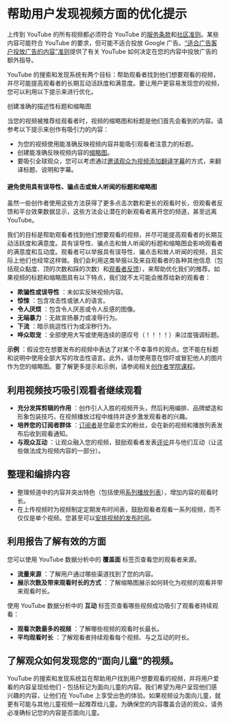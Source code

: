 # 帮助用户发现视频方面的优化提示

上传到 YouTube 的所有视频都必须符合 YouTube 的[服务条款](https://www.youtube.com/t/terms)和[社区准则](https://www.youtube.com/yt/policyandsafety/policy.html)。某些内容可能符合 YouTube 的要求，但可能不适合投放 Google 广告。[“适合广告客户投放广告的内容”准则](https://support.google.com/youtube/answer/6162278?hl=zh_CN)提供了有关 YouTube 如何决定在您的内容中投放广告的额外指导。

YouTube 的搜索和发现系统有两个目标：帮助观看者找到他们想要观看的视频，并尽可能提高观看者的长期互动活跃度和满意度。要让用户更容易发现您的视频，您可以利用以下提示来进行优化。

创建准确的描述性标题和缩略图

当您的视频被推荐给观看者时，视频的缩略图和标题是他们首先会看到的内容。请参考以下提示来创作有吸引力的内容：

* 为您的视频使用能准确反映视频内容并能吸引观看者注意力的标题。
* 创建能准确反映视频内容的[缩略图](https://support.google.com/youtube/answer/72431)。
* 要吸引全球观众，您可以考虑通过[邀请观众为视频添加翻译字幕](https://support.google.com/youtube/answer/6052538)的方式，来翻译标题、说明和字幕。

#### 避免使用具有误导性、骗点击或耸人听闻的标题和缩略图

虽然一些创作者使用这些方法获得了更多点击次数和更长的观看时长，但观看者反馈和平台效果数据显示，这些方法会让潜在的新观看者离开您的频道，甚至远离 YouTube。

我们的目标是帮助观看者找到他们想要观看的视频，并尽可能提高观看者的长期互动活跃度和满意度。具有误导性、骗点击和耸人听闻的标题和缩略图会影响观看者的满意度和互动度。观看者可以举报具有误导性、骗点击和耸人听闻的视频，且实际上他们也经常这样做。我们会利用这类举报以及来自观看者的各种其他信息（包括观众黏度、顶的次数和踩的次数）和[观看者反馈](https://support.google.com/youtube/answer/6125535)），来帮助优化我们的推荐。如果视频的标题和缩略图具有以下特点，我们就不太可能会推荐给新的观看者：

* **欺骗性或误导性** ：未如实反映视频内容。
* **惊悚** ：包含攻击性或骇人的语言。
* **令人厌烦** ：包含令人厌恶或令人反感的图像。
* **无端暴力** ：无故宣扬暴力或凌辱行为。
* **下流** ：暗示挑逗性行为或淫秽行为。
* **哗众取宠** ：全部使用大写或使用连续的感叹号（！！！！）来过度强调标题。

**示例** ：假设您在想要发布的视频中表达了对某个不幸事件的观点。您不能在标题和说明中使用全部大写的攻击性语言。此外，请勿使用意在惊吓或冒犯他人的图片作为您的缩略图。要了解更多提示和示例，请参阅相关[创作者学院课程](https://creatoracademy.youtube.com/page/lesson/thumbnails)。

 

## 利用视频技巧吸引观看者继续观看

* **充分发挥剪辑的作用** ：创作引人入胜的视频开头，然后利用编排、品牌塑造和形象包装技巧，在视频播放过程中维持并逐步激发观看者的兴趣。
* **培养您的订阅者群体** ：[订阅者](https://support.google.com/youtube/answer/7280745)是您最忠实的粉丝，会在新的视频和播放列表发布后收到观看通知。
* **与观众互动** ：让观众融入您的视频，鼓励观看者发表[评论](https://support.google.com/youtube/answer/6000976)并与他们互动（让这些做法成为视频内容的一部分）。

## 整理和编排内容

* 整理频道中的内容并突出特色（包括使用[系列播放列表](https://support.google.com/youtube/answer/6084043)），增加内容的观看时长。
* 在上传视频时为视频制定定期发布时间表，鼓励观看者观看一系列视频，而不仅仅是单个视频。您甚至可以[安排视频的发布时间](https://support.google.com/youtube/answer/1270709)。

## 利用报告了解有效的方面

您可以使用 YouTube 数据分析中的 **覆盖面** 标签页查看您的观看者来源。

* **流量来源** ：了解用户通过哪些渠道找到了您的内容。
* **展示次数及带来观看时长的方式** ：了解缩略图展示如何转化为视频的观看并带来观看时长。

使用 YouTube 数据分析中的 **互动** 标签页查看哪些视频成功吸引了观看者持续观看：

* **观看次数最多的视频** ：了解哪些视频的观看时长最长。
* **平均观看时长** ：了解观看者持续观看每个视频、与之互动的时长。

## 了解观众如何发现您的“面向儿童”的视频。

YouTube 的搜索和发现系统旨在帮助用户找到用户想要观看的视频，并将用户爱看的内容呈现给他们 - 包括标记为面向儿童的内容。我们希望为用户呈现他们感兴趣的内容，让他们在 YouTube 上享受出色的体验。如果视频设为面向儿童，就更有可能与其他儿童视频一起推荐给儿童。为确保您的内容覆盖合适的观众，请务必准确标记您的内容是否面向儿童。